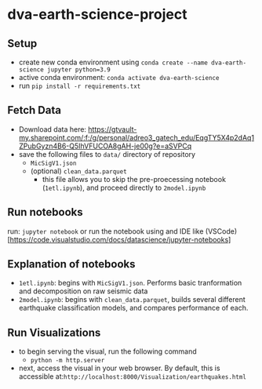 # dva-earth-science-project

## Setup

- create new conda environment using `conda create --name dva-earth-science jupyter python=3.9`
- active conda environment: `conda activate dva-earth-science`
- run `pip install -r requirements.txt`

## Fetch Data

- Download data here: https://gtvault-my.sharepoint.com/:f:/g/personal/adreo3_gatech_edu/EqgTY5X4p2dAq1ZPubGyzn4B6-Q5IhVFUCOA8gAH-je00g?e=aSVPCq
- save the following files to `data/` directory of repository
  - `MicSigV1.json`
  - (optional) `clean_data.parquet`
    - this file allows you to skip the pre-proecessing notebook (`1etl.ipynb`), and proceed directly to `2model.ipynb`

## Run notebooks
run: `jupyter notebook` or run the notebook using and IDE like (VSCode)[https://code.visualstudio.com/docs/datascience/jupyter-notebooks]

## Explanation of notebooks

- `1etl.ipynb`: begins with `MicSigV1.json`. Performs basic tranformation and decomposition on raw seismic data
- `2model.ipynb`: begins with `clean_data.parquet`, builds several different earthquake classification models, and compares performance of each.

## Run Visualizations
- to begin serving the visual, run the following command
  -  `python -m http.server`
- next, access the visual in your web browser. By default, this is accessible at:`http://localhost:8000/Visualization/earthquakes.html`